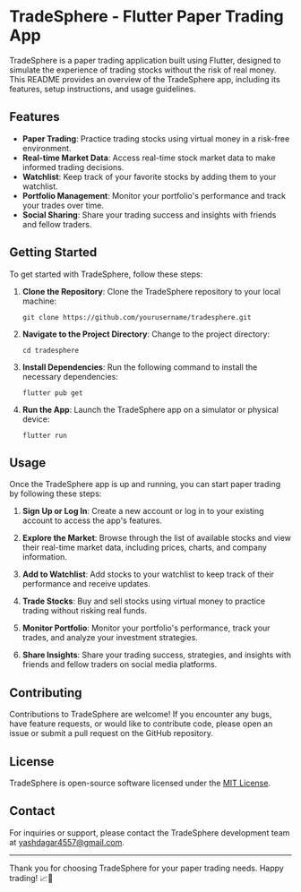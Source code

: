 # TradeSphere - Flutter Paper Trading App

TradeSphere is a paper trading application built using Flutter, designed to simulate the experience of trading stocks without the risk of real money. This README provides an overview of the TradeSphere app, including its features, setup instructions, and usage guidelines.

## Features

- **Paper Trading**: Practice trading stocks using virtual money in a risk-free environment.
- **Real-time Market Data**: Access real-time stock market data to make informed trading decisions.
- **Watchlist**: Keep track of your favorite stocks by adding them to your watchlist.
- **Portfolio Management**: Monitor your portfolio's performance and track your trades over time.
- **Social Sharing**: Share your trading success and insights with friends and fellow traders.

## Getting Started

To get started with TradeSphere, follow these steps:

1. **Clone the Repository**: Clone the TradeSphere repository to your local machine:

   ```
   git clone https://github.com/yourusername/tradesphere.git
   ```

2. **Navigate to the Project Directory**: Change to the project directory:

   ```
   cd tradesphere
   ```

3. **Install Dependencies**: Run the following command to install the necessary dependencies:

   ```
   flutter pub get
   ```

4. **Run the App**: Launch the TradeSphere app on a simulator or physical device:

   ```
   flutter run
   ```

## Usage

Once the TradeSphere app is up and running, you can start paper trading by following these steps:

1. **Sign Up or Log In**: Create a new account or log in to your existing account to access the app's features.

2. **Explore the Market**: Browse through the list of available stocks and view their real-time market data, including prices, charts, and company information.

3. **Add to Watchlist**: Add stocks to your watchlist to keep track of their performance and receive updates.

4. **Trade Stocks**: Buy and sell stocks using virtual money to practice trading without risking real funds.

5. **Monitor Portfolio**: Monitor your portfolio's performance, track your trades, and analyze your investment strategies.

6. **Share Insights**: Share your trading success, strategies, and insights with friends and fellow traders on social media platforms.

## Contributing

Contributions to TradeSphere are welcome! If you encounter any bugs, have feature requests, or would like to contribute code, please open an issue or submit a pull request on the GitHub repository.

## License

TradeSphere is open-source software licensed under the [MIT License](LICENSE).

## Contact

For inquiries or support, please contact the TradeSphere development team at yashdagar4557@gmail.com.

---

Thank you for choosing TradeSphere for your paper trading needs. Happy trading! 📈💼

